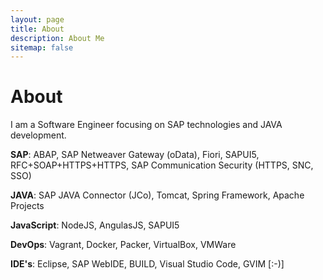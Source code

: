 ```yaml
---
layout: page
title: About
description: About Me
sitemap: false
---
```


# About

I am a Software Engineer focusing on SAP technologies and JAVA development. 

**SAP**: ABAP, SAP Netweaver Gateway (oData), Fiori, SAPUI5, RFC+SOAP+HTTPS+HTTPS, SAP Communication Security (HTTPS, SNC, SSO)

**JAVA**: SAP JAVA Connector (JCo), Tomcat, Spring Framework, Apache Projects

**JavaScript**: NodeJS, AngulasJS, SAPUI5

**DevOps**: Vagrant, Docker, Packer, VirtualBox, VMWare

**IDE's**: Eclipse, SAP WebIDE, BUILD, Visual Studio Code, GVIM [:-)]
